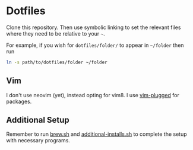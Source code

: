 # Dotfiles

Clone this repository. Then use symbolic linking to set the relevant files
where they need to be relative to your `~`.

For example, if you wish for `dotfiles/folder/` to appear in `~/folder` then
run

```bash
ln -s path/to/dotfiles/folder ~/folder
```

## Vim

I don't use neovim (yet), instead opting for vim8. I use [vim-plugged](https://github.com/junegunn/vim-plug) for packages. 

## Additional Setup

Remember to run [brew.sh](brew.sh) and
[additional-installs.sh](additional-installs.sh) to complete the setup with
necessary programs.
